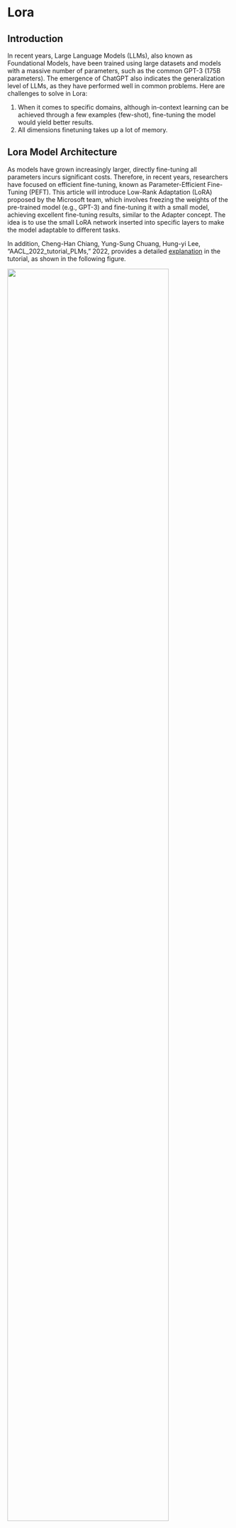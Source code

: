 # Lora

## **Introduction**

In recent years, Large Language Models (LLMs), also known as Foundational Models, have been trained using large datasets and models with a massive number of parameters, such as the common GPT-3 (175B parameters). The emergence of ChatGPT also indicates the generalization level of LLMs, as they have performed well in common problems. Here are challenges to solve in Lora:
1. When it comes to specific domains, although in-context learning can be achieved through a few examples (few-shot), fine-tuning the model would yield better results.
2. All dimensions finetuning takes up a lot of memory.

## **Lora Model Architecture**

As models have grown increasingly larger, directly fine-tuning all parameters incurs significant costs. Therefore, in recent years, researchers have focused on efficient fine-tuning, known as Parameter-Efficient Fine-Tuning (PEFT). This article will introduce Low-Rank Adaptation (LoRA) proposed by the Microsoft team, which involves freezing the weights of the pre-trained model (e.g., GPT-3) and fine-tuning it with a small model, achieving excellent fine-tuning results, similar to the Adapter concept. The idea is to use the small LoRA network inserted into specific layers to make the model adaptable to different tasks.

In addition, Cheng-Han Chiang, Yung-Sung Chuang, Hung-yi Lee, “AACL_2022_tutorial_PLMs,” 2022, provides a detailed [explanation](https://d223302.github.io/AACL2022-Pretrain-Language-Model-Tutorial/lecture_material/AACL_2022_tutorial_PLMs.pdf) in the tutorial, as shown in the following figure.

<p float="left">
  <img src="img_folder/1.png" width="85%" />
</p>


In the future, instead of fine-tuning the parameters of a large neural network model, the approach may shift towards training a smaller model or weight, and combining it with the specific layer weights of the original LLM. Compared to fine-tuning the GPT-3 model, this method requires 10,000 times fewer training parameters and only 1/3 of GPU usage. This technique is not only applied to LLMs, but also extensively used in training high-resolution image-generating AIs, such as the Stable-Diffusion generative model.

## **Benefits One: Saving Memory**

The comparison of memory usage between using and not using LoRA technology:

As shown in the figure below, the LoRA model only requires a small number of parameters, with 0.5M and 11M parameters, which is much smaller than the original LLM model (here using GPT-2 Medium with 345M parameters). Moreover, using LoRA technology, the inference efficiency is better than the previous Adapter technology in the case of Batch size = 1.

<p float="left">
  <img src="img_folder/2.png" width="85%" />
</p>

Why is the parameter/size of a model so important? First, it is important to understand how much GPU memory will be used during model training. For details, please refer to Jacob Stern’s comprehensive guide to memory usage in PyTorch.
##### The maximum model usage during training (without considering mixing precision) is calculated as follows: #####
1. Formula: Memory required by the model + Memory required for forward calculation (more flexible) + Memory required for gradients (memory required for model training parameters) + Memory required for optimizer variables * Memory required for model training parameters (usually the largest, Adam can be considered as requiring twice the memory required by the model)
2. The forward calculation depends on the batch size, the size of the input content, and whether or not to use mixing precision. The memory consumption of this part can be reduced by using PyTorch’s checkpoint mechanism, which is flexible and adjustable.
3. The memory required for optimizer variables depends on the different optimizers (SGD: 0, RMSProp: 1, Adam: 2). The common optimizer, Adam, records the EMA and Momentum of the model’s previous gradients, so for Adam optimizer, it will store 2 times the size of the model parameters!
The following is an estimate using the Adam optimizer and no mixing precision (corrections are welcome if there are any errors!):

<p float="left">
  <img src="img_folder/3.png" width="85%" />
</p>

Assuming that the memory consumption of a large model occupies 4 slots, to train the entire model, the Gradient also requires a memory of 4 slots of the model size, and in order to train the model, an optimizer (Adam) is required, which also requires 2 times of memory for the model size, thus occupying 8 slots. This does not yet include the memory required for Forward, which requires 4 times of memory for the model size. It can be imagined that for an extremely large model like GPT-3, with a model size of 175B, the required memory is enormous!!

## **Benefits One: Better Performance** ## 

Method — LoRA(Low-Rank Adaptation)

In the past, make LLM or Foundation Models (such as the GPT series) applicable to various downstream tasks, the goal of training the model (Φ) was to ensure that the model performs well in handling multiple different tasks (Z).

The following figure shows the downstream tasks used for GPT-1, which include common NLP tasks such as classification, hypothesis testing, similarity comparison, and multiple-choice questions. The model is trained by providing different prompts as input.

Radford et al., “Improving Language Understanding by Generative Pre-Training”, in 2018.
In the past, there have been two Parameter-Efficient Fine-Tuning approaches for different downstream tasks:
1. Adapter: By adding a small amount of model architecture and freezing the LLM model parameters, training is performed.
2. Prefixing: Adding tokens to the beginning of the prompt to allow the model to perform better for specific tasks.

The LoRA introduced in this article belongs to the Adapter type. The concept of LoRA is that since LLM is applicable to different tasks, the model will have different neurons/features to handle different tasks. If we can find the features that are suitable for the downstream task from many features and enhance their features, we can achieve better results for specific tasks. Therefore, by combining the LLM model — Φ with another set of trainable parameters Trainable Weight — Θ(Rank decomposition matrices), downstream task results can be optimized.

<p float="left">
  <img src="img_folder/4.png" width="85%" />
</p>

The orange module on the right represents the LoRA model weights that we want to train. By restricting the rank(r) to smaller in the middle, the number of trainable parameters can be significantly reduced, and the dimensionality of the features can be reduced to “r << d”. The overall number of parameters can then be expressed as “|Θ|=2×LoRA ×dmodel ×r”. LoRA is the number of LoRA modules used in the entire model, and in the paper, LoRA modules were inserted into the Attention layer of the Transformer architecture. The value of “r” varies depending on the task, but in experiments, a value of 2~4 has been shown to yield good results. Ultimately, we want to optimize the downstream tasks through the LoRA modules, as shown in the formula below.

<p float="left">
  <img src="img_folder/5.png" width="85%" />
</p>

Wrap Up

<p float="left">
  <img src="img_folder/6.png" width="85%" />
</p>

## **Experiments Evaluation** ##

<p float="left">
  <img src="img_folder/7.png" width="85%" />
</p>

LoRA achieved better results than Fine-tuning, and required much fewer parameters to train.

Compared to other efficient Fine-tuning methods, LoRA achieved the best accuracy.

The experiments only evaluated the performance of adding LoRA modules to the Attention block, and evaluated which block (Q, K, V, or O) achieved the best results while keeping the parameter count fixed.

The choice of the number of Ranks was also investigated.


## **Application Benefits** ##

The Benefits of LoRA are plentiful as we can probably tell. However, some of the most
notable benefits of this approach include the following:
1. A single pretrained model can be shared by several (much smaller) LoRA modules that adapt it to solve different tasks, which simplifies the deployment and hosting process.

2. LoRA modules can be “baked in” to the weights of a pretrained model to avoid extra inference latency, and we can quickly switch between different LoRA modules to solve different tasks.

3. When finetuning an LLM with LoRA, we only have to maintain the optimizer state for a very small number of parameters 10, which significantly reduces memory overhead and allows finetuning to be performed with more modest hardware (i.e., smaller/fewer GPUs with less memory).

4. Finetuning with LoRA is significantly faster than end-to-end finetuning (i.e., roughly 25% faster in the case of GPT-3).

## **Code** ##

<p float="left">
  <img src="img_folder/8.png" width="85%" />
</p>

<p float="left">
  <img src="img_folder/9.png" width="85%" />
</p>

